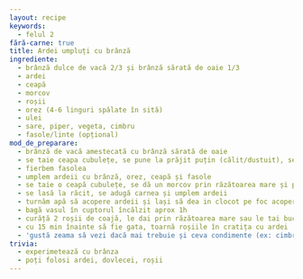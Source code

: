 ```yaml
---
layout: recipe
keywords:
  - felul 2
fără-carne: true
title: Ardei umpluți cu brânză
ingrediente:
  - brânză dulce de vacă 2/3 și brânză sărată de oaie 1/3
  - ardei
  - ceapă
  - morcov
  - roșii
  - orez (4-6 linguri spălate în sită)
  - ulei
  - sare, piper, vegeta, cimbru
  - fasole/linte (opțional)
mod_de_preparare:
  - brânză de vacă amestecată cu brânză sărată de oaie
  - se taie ceapa cubulețe, se pune la prăjit puțin (călit/dustuit), se adaugă sare, piper, vegeta, orez
  - fierbem fasolea
  - umplem ardeii cu brânză, orez, ceapă și fasole
  - se taie o ceapă cubulețe, se dă un morcov prin răzătoarea mare și punem totul în cratiță in care urmeaza să fierbem ardeii împreuna cu untură/ulei, sare, piper. Prăjim puțin pe fiecare parte ardeii
  - se lasă la răcit, se adugă carnea și umplem ardeii
  - turnăm apă să acopere ardeii și lași să dea in clocot pe foc acoperit (~25min)
  - bagă vasul în cuptorul încălzit aprox 1h
  - curăță 2 roșii de coajă, le dai prin răzătoarea mare sau le tai bucățele mici
  - cu 15 min înainte să fie gata, toarnă roșiile în cratița cu ardei
  - 'gustă zeama să vezi dacă mai trebuie și ceva condimente (ex: cimbru)'
trivia:
  - experimetează cu brânza
  - poți folosi ardei, dovlecei, roșii
---
```

